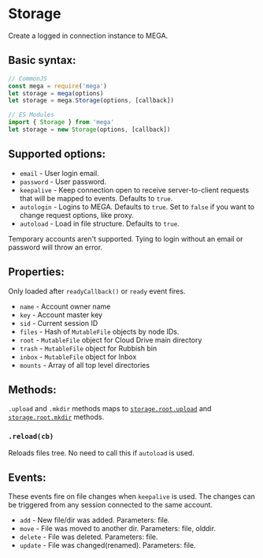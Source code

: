 # Storage

Create a logged in connection instance to MEGA.

## Basic syntax:

```javascript
// CommonJS
const mega = require('mega')
let storage = mega(options)
let storage = mega.Storage(options, [callback])

// ES Modules
import { Storage } from 'mega'
let storage = new Storage(options, [callback])
```

## Supported options:

* `email` - User login email.
* `password` - User password.
* `keepalive` - Keep connection open to receive server-to-client requests that will be mapped to events. Defaults to `true`.
* `autologin` - Logins to MEGA. Defaults to `true`. Set to `false` if you want to change request options, like proxy.
* `autoload` - Load in file structure. Defaults to `true`.

Temporary accounts aren't supported. Tying to login without an email or password will throw an error.

## Properties:

Only loaded after `readyCallback()` or `ready` event fires.

* `name` - Account owner name
* `key` - Account master key
* `sid` - Current session ID
* `files` - Hash of `MutableFile` objects by node IDs.
* `root` - `MutableFile` object for Cloud Drive main directory
* `trash` - `MutableFile` object for Rubbish bin
* `inbox` - `MutableFile` object for Inbox
* `mounts` - Array of all top level directories

## Methods:

`.upload` and `.mkdir` methods maps to [`storage.root.upload`](MutableFile.md) and [`storage.root.mkdir`](MutableFile.md) methods.

### `.reload(cb)`

Reloads files tree. No need to call this if `autoload` is used.

## Events:

These events fire on file changes when `keepalive` is used. The changes can be triggered from any session connected to the same account.

* `add` - New file/dir was added. Parameters: file.
* `move` - File was moved to another dir. Parameters: file, olddir.
* `delete` - File was deleted. Parameters: file.
* `update` - File was changed(renamed). Parameters: file.
